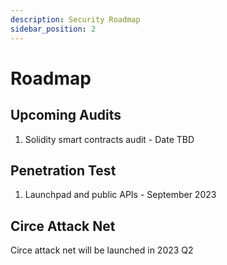 ```yaml
---
description: Security Roadmap
sidebar_position: 2
---
```


# Roadmap


## Upcoming Audits
1. Solidity smart contracts audit - Date TBD
## Penetration Test
1. Launchpad and public APIs - September 2023
## Circe Attack Net
Circe attack net will be launched in 2023 Q2
